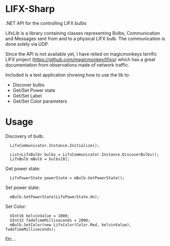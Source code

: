 LIFX-Sharp
==========

.NET API for the controlling LIFX bulbs


LifxLib is a library containing classes representing Bulbs, Communication and Messages sent from and to a physical LIFX bulb. The communication is done solely via UDP. 

Since the API is not available yet, I have relied on magicmonkeys terrific LIFX project (https://github.com/magicmonkey/lifxjs) which has a great documentation from observations made of network traffic.


Included is a test application showing how to use the lib to:
* Discover bulbs
* Get/Set Power state
* Get/Set Label
* Get/Set Color parameters


Usage
==========

Discovery of bulb:
```
  LifxCommunicator.Instance.Initialize();

  List<LifxBulb> bulbs = LifxCommunicator.Instance.DiscoverBulbs();
  LifxBulb mBulb = bulbs[0];
```

Get power state:
```
  LifxPowerState powerState = mBulb.GetPowerState();
```

Set power state:
```
  mBulb.SetPowerState(LifxPowerState.On);
```

Set Color:

```
  UInt16 kelvinValue = 1000;
  UInt32 fadeTimeMilliseconds = 2000;
  mBulb.SetColor(new LifxColor(Color.Red, kelvinValue), fadeTimeMilliseconds);
```
Etc...
